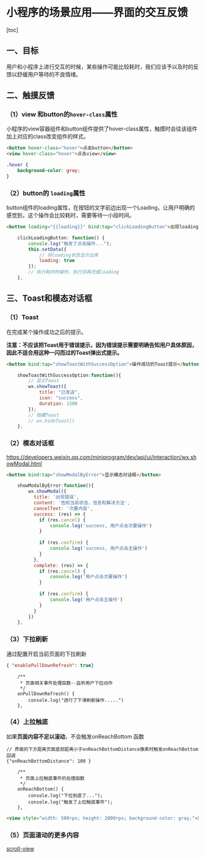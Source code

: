 # 小程序的场景应用——界面的交互反馈

[toc]

## 一、目标

用户和小程序上进行交互的时候，某些操作可能比较耗时，我们应该予以及时的反馈以舒缓用户等待的不良情绪。

## 二、触摸反馈

### （1）view 和button的`hover-class`属性

小程序的view容器组件和button组件提供了hover-class属性，触摸时会往该组件加上对应的class改变组件的样式。

```html
<button hover-class="hover">点击button</button>
<view hover-class="hover">点击view</view>
```

```css
.hover {
    background-color: gray;
}
```

### （2）button的 `loading`属性

button组件的loading属性，在按钮的文字前边出现一个Loading，让用户明确的感觉到，这个操作会比较耗时，需要等待一小段时间。

```html
<button loading="{{loading}}" bind:tap="clickLoadingButton">出现loading的操作{{loading}}</button>
```

```javascript
    clickLoadingButton: function() {
        console.log("触发了点击操作...");
        this.setData({
            // 将loading状态显示出来
            loading: true
        });
        // 执行耗时的操作，执行完再充值loading
    },
```

## 三、Toast和模态对话框

### （1）Toast

在完成某个操作成功之后的提示。

**注意：不应该把Toast用于错误提示，因为错误提示需要明确告知用户具体原因，因此不适合用这种一闪而过的Toast弹出式提示。**

```html
<button bind:tap="showToastWithSuccessOption">操作成功的Toast提示</button>
```

```javascript
    showToastWithSuccessOption:function(){
        // 显示Toast
        wx.showToast({
            title: "已发送",
            icon: "success",
            duration: 1500
        });
        // 隐藏Toast
        // wx.hideToast()
    },
```

### （2）模态对话框

https://developers.weixin.qq.com/miniprogram/dev/api/ui/interaction/wx.showModal.html

```html
<button bind:tap="showModalByError">显示模态对话框</button>
```

```javascript
    showModalByError:function(){
        wx.showModal({
          title: '出现错误',
          content: '告知当前状态，信息和解决方法',
          cancelText: '次要内容',
          success: (res) => {
            if (res.cancel) {
                console.log('success, 用户点击次要操作')
            }
        
            if (res.confirm) {
                console.log('success, 用户点击主操作')
            }
          },
          complete: (res) => {
            if (res.cancel) {
                console.log('用户点击次要操作')
            }
        
            if (res.confirm) {
                console.log('用户点击主操作')
            }
          }
        })
    },
```

### （3）下拉刷新

通过配置开启当前页面的下拉刷新

````json
{ "enablePullDownRefresh": true}
````

```
    /**
     * 页面相关事件处理函数--监听用户下拉动作
     */
    onPullDownRefresh() {
        console.log("进行了下滑刷新操作.....")
    },
```

### （4）上拉触底

如果**页面内容不足以滚动**，不会触发onReachBottom 函数

```
// 界面的下方距离页面底部距离小于onReachBottomDistance像素时触发onReachBottom回调
{"onReachBottomDistance": 100 }
```

```
    /**
     * 页面上拉触底事件的处理函数
     */
    onReachBottom() {
        console.log("下拉到底了...");
        console.log("触发了上拉触底事件");
    },
```

```html
<view style="width: 500rpx; height: 2000rpx; background-color: gray;">滚动</view>
```

### （5）页面滚动的更多内容

[scroll-view](https://developers.weixin.qq.com/miniprogram/dev/component/scroll-view.html)





